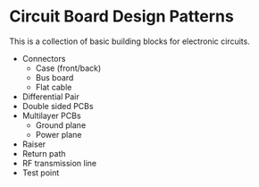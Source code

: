 # Circuit Board Design Patterns

This is a collection of basic building blocks for electronic circuits.

- Connectors
  - Case (front/back)
  - Bus board
  - Flat cable
- Differential Pair
- Double sided PCBs
- Multilayer PCBs
  - Ground plane
  - Power plane
- Raiser 
- Return path
- RF transmission line
- Test point

